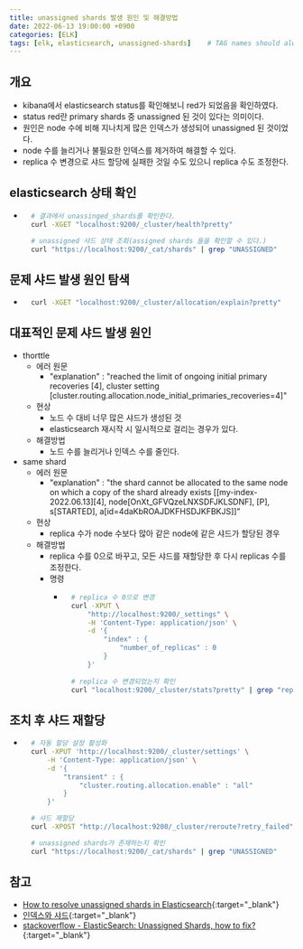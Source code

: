 ```yaml
---
title: unassigned shards 발생 원인 및 해결방법
date: 2022-06-13 19:00:00 +0900
categories: [ELK]
tags: [elk, elasticsearch, unassigned-shards]    # TAG names should always be lowercase
---
```

## 개요
- kibana에서 elasticsearch status를 확인해보니 red가 되었음을 확인하였다.
- status red란 primary shards 중 unassigned 된 것이 있다는 의미이다.
- 원인은 node 수에 비해 지나치게 많은 인덱스가 생성되어 unassigned 된 것이었다.
- node 수를 늘리거나 불필요한 인덱스를 제거하여 해결할 수 있다.
- replica 수 변경으로 샤드 할당에 실패한 것일 수도 있으니 replica 수도 조정한다.

## elasticsearch 상태 확인
- ```bash
    # 결과에서 unassinged_shards를 확인한다.
    curl -XGET "localhost:9200/_cluster/health?pretty"

    # unassigned 샤드 상태 조회(assigned shards 들을 확인할 수 있다.)
    curl "https://localhost:9200/_cat/shards" | grep "UNASSIGNED"
    ```

## 문제 샤드 발생 원인 탐색
- ```bash
    curl -XGET "localhost:9200/_cluster/allocation/explain?pretty"
    ```

## 대표적인 문제 샤드 발생 원인
- thorttle
    - 에러 원문
        - "explanation" : "reached the limit of ongoing initial primary recoveries [4], cluster setting [cluster.routing.allocation.node_initial_primaries_recoveries=4]"
    - 현상
        - 노드 수 대비 너무 많은 샤드가 생성된 것
        - elasticsearch 재시작 시 일시적으로 걸리는 경우가 있다.
    - 해결방법
        - 노드 수를 늘리거나 인덱스 수를 줄인다.
- same shard
    - 에러 원문
        - "explanation" : "the shard cannot be allocated to the same node on which a copy of the shard already exists [[my-index-2022.06.13][4], node[OnXt_GFVQzeLNXSDFJKLSDNF], [P], s[STARTED], a[id=4daKbROAJDKFHSDJKFBKJS]]"
    - 현상
        - replica 수가 node 수보다 많아 같은 node에 같은 샤드가 할당된 경우
    - 해결방법
        - replica 수를 0으로 바꾸고, 모든 샤드를 재할당한 후 다시 replicas 수를 조정한다.
        - 명령
            - ```bash
                # replica 수 0으로 변경
                curl -XPUT \
                    "http://localhost:9200/_settings" \
                    -H 'Content-Type: application/json' \
                    -d '{
                        "index" : {
                            "number_of_replicas" : 0
                        }
                    }'
                
                # replica 수 변경되었는지 확인
                curl "localhost:9200/_cluster/stats?pretty" | grep "replication"
                ```
## 조치 후 샤드 재할당
- ```bash
    # 자동 할당 설정 활성화
    curl -XPUT 'http://localhost:9200/_cluster/settings' \
        -H 'Content-Type: application/json' \
        -d '{
            "transient" : {
                "cluster.routing.allocation.enable" : "all"
            }
        }'

    # 샤드 재할당
    curl -XPOST "http://localhost:9200/_cluster/reroute?retry_failed"

    # unassigned shards가 존재하는지 확인
    curl "https://localhost:9200/_cat/shards" | grep "UNASSIGNED"
    ```

## 참고
- [How to resolve unassigned shards in Elasticsearch](https://www.datadoghq.com/blog/elasticsearch-unassigned-shards/){:target="_blank"}
- [인덱스와 샤드](https://esbook.kimjmin.net/03-cluster/3.2-index-and-shards){:target="_blank"}
- [stackoverflow - ElasticSearch: Unassigned Shards, how to fix?](https://stackoverflow.com/questions/19967472/elasticsearch-unassigned-shards-how-to-fix){:target="_blank"}
